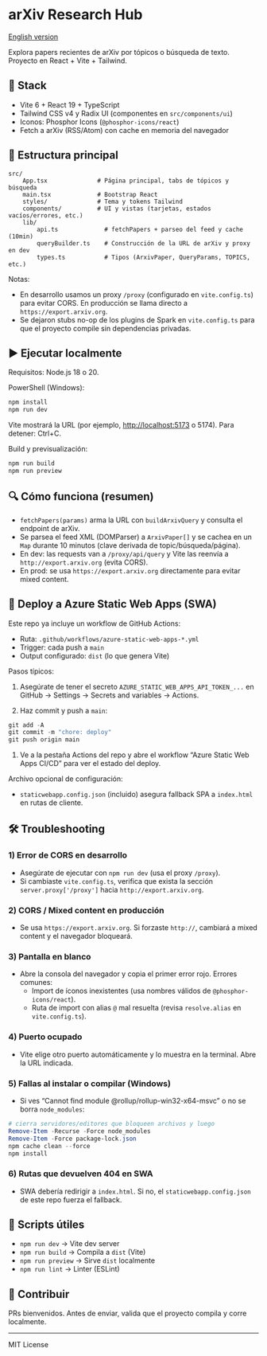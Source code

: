 
# arXiv Research Hub

[English version](./README.en.md)

Explora papers recientes de arXiv por tópicos o búsqueda de texto. Proyecto en React + Vite + Tailwind.


## 🧩 Stack

- Vite 6 + React 19 + TypeScript
- Tailwind CSS v4 y Radix UI (componentes en `src/components/ui`)
- Iconos: Phosphor Icons (`@phosphor-icons/react`)
- Fetch a arXiv (RSS/Atom) con cache en memoria del navegador

## 📁 Estructura principal

```text
src/
	App.tsx              # Página principal, tabs de tópicos y búsqueda
	main.tsx             # Bootstrap React
	styles/              # Tema y tokens Tailwind
	components/          # UI y vistas (tarjetas, estados vacíos/errores, etc.)
	lib/
		api.ts             # fetchPapers + parseo del feed y cache (10min)
		queryBuilder.ts    # Construcción de la URL de arXiv y proxy en dev
		types.ts           # Tipos (ArxivPaper, QueryParams, TOPICS, etc.)
```

Notas:

- En desarrollo usamos un proxy `/proxy` (configurado en `vite.config.ts`) para evitar CORS. En producción se llama directo a `https://export.arxiv.org`.
- Se dejaron stubs no-op de los plugins de Spark en `vite.config.ts` para que el proyecto compile sin dependencias privadas.

## ▶️ Ejecutar localmente

Requisitos: Node.js 18 o 20.

PowerShell (Windows):

```powershell
npm install
npm run dev
```

Vite mostrará la URL (por ejemplo, <http://localhost:5173> o 5174). Para detener: Ctrl+C.

Build y previsualización:

```powershell
npm run build
npm run preview
```

## 🔍 Cómo funciona (resumen)

- `fetchPapers(params)` arma la URL con `buildArxivQuery` y consulta el endpoint de arXiv.
- Se parsea el feed XML (DOMParser) a `ArxivPaper[]` y se cachea en un `Map` durante 10 minutos (clave derivada de topic/búsqueda/página).
- En dev: las requests van a `/proxy/api/query` y Vite las reenvía a `http://export.arxiv.org` (evita CORS).
- En prod: se usa `https://export.arxiv.org` directamente para evitar mixed content.

## 🚀 Deploy a Azure Static Web Apps (SWA)

Este repo ya incluye un workflow de GitHub Actions:

- Ruta: `.github/workflows/azure-static-web-apps-*.yml`
- Trigger: cada push a `main`
- Output configurado: `dist` (lo que genera Vite)

Pasos típicos:

1. Asegúrate de tener el secreto `AZURE_STATIC_WEB_APPS_API_TOKEN_...` en GitHub → Settings → Secrets and variables → Actions.

1. Haz commit y push a `main`:

```powershell
git add -A
git commit -m "chore: deploy"
git push origin main
```

1. Ve a la pestaña Actions del repo y abre el workflow “Azure Static Web Apps CI/CD” para ver el estado del deploy.

Archivo opcional de configuración:

- `staticwebapp.config.json` (incluido) asegura fallback SPA a `index.html` en rutas de cliente.

## 🛠️ Troubleshooting

### 1) Error de CORS en desarrollo

- Asegúrate de ejecutar con `npm run dev` (usa el proxy `/proxy`).
- Si cambiaste `vite.config.ts`, verifica que exista la sección `server.proxy['/proxy']` hacia `http://export.arxiv.org`.

### 2) CORS / Mixed content en producción

- Se usa `https://export.arxiv.org`. Si forzaste `http://`, cambiará a mixed content y el navegador bloqueará.

### 3) Pantalla en blanco

- Abre la consola del navegador y copia el primer error rojo. Errores comunes:
	- Import de íconos inexistentes (usa nombres válidos de `@phosphor-icons/react`).
	- Ruta de import con alias `@` mal resuelta (revisa `resolve.alias` en `vite.config.ts`).

### 4) Puerto ocupado

- Vite elige otro puerto automáticamente y lo muestra en la terminal. Abre la URL indicada.

### 5) Fallas al instalar o compilar (Windows)

- Si ves “Cannot find module @rollup/rollup-win32-x64-msvc” o no se borra `node_modules`:

```powershell
# cierra servidores/editores que bloqueen archivos y luego
Remove-Item -Recurse -Force node_modules
Remove-Item -Force package-lock.json
npm cache clean --force
npm install
```

### 6) Rutas que devuelven 404 en SWA

- SWA debería redirigir a `index.html`. Si no, el `staticwebapp.config.json` de este repo fuerza el fallback.

## 📜 Scripts útiles

- `npm run dev`       → Vite dev server
- `npm run build`     → Compila a `dist` (Vite)
- `npm run preview`   → Sirve `dist` localmente
- `npm run lint`      → Linter (ESLint)

## 🤝 Contribuir

PRs bienvenidos. Antes de enviar, valida que el proyecto compila y corre localmente.

---

MIT License

